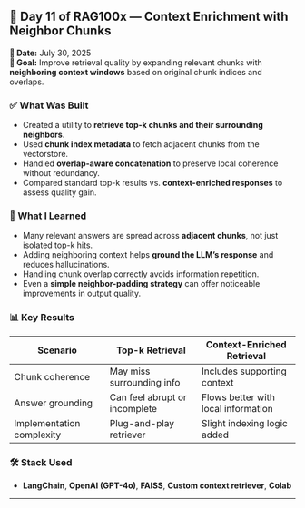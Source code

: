 ## 🚀 Day 11 of RAG100x — Context Enrichment with Neighbor Chunks

**📅 Date:** July 30, 2025  
**🎯 Goal:** Improve retrieval quality by expanding relevant chunks with **neighboring context windows** based on original chunk indices and overlaps.

### ✅ What Was Built

- Created a utility to **retrieve top-k chunks and their surrounding neighbors**.  
- Used **chunk index metadata** to fetch adjacent chunks from the vectorstore.  
- Handled **overlap-aware concatenation** to preserve local coherence without redundancy.  
- Compared standard top-k results vs. **context-enriched responses** to assess quality gain.

### 🧠 What I Learned

- Many relevant answers are spread across **adjacent chunks**, not just isolated top-k hits.  
- Adding neighboring context helps **ground the LLM’s response** and reduces hallucinations.  
- Handling chunk overlap correctly avoids information repetition.  
- Even a **simple neighbor-padding strategy** can offer noticeable improvements in output quality.

### 📊 Key Results

| Scenario                      | Top-k Retrieval                | Context-Enriched Retrieval            |
|-------------------------------|--------------------------------|----------------------------------------|
| Chunk coherence               | May miss surrounding info      | Includes supporting context            |
| Answer grounding              | Can feel abrupt or incomplete  | Flows better with local information    |
| Implementation complexity     | Plug-and-play retriever        | Slight indexing logic added            |

### 🛠️ Stack Used

- **LangChain**, **OpenAI (GPT-4o)**, **FAISS**, **Custom context retriever**, **Colab**

---
